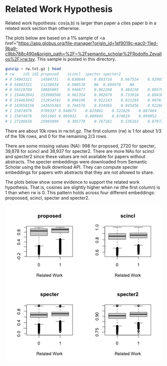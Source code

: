 # Related Work Hypothesis

<p>
Related work hypothesis: cos(a,b) is larger than paper a cites paper b in a related work section than otherwise.
<p>

The plots below are based on a 1% sample of <a href="https://app.globus.org/file-manager?origin_id=1ef9019c-eac0-11ed-9ba9-c9bb788c490e&origin_path=%2F~%2Fsemantic_scholar%2FRodolfo.Zevallos%2F>rw.tsv</a>.  This sample is posted in this directory.

```sh
gunzip < rw.txt.gz | head
# rw	id1	id2	proposed	scincl	specter	specter2
# 0	54043321	14584731	0.830844	0.893716	0.667554	0.929053
# 0	54043321	11238934	0.900570	NA	0.694970	NA
# 0	56519780	18885005	0.946677	0.862260	0.484158	0.895766
# 1	154463942	153900586	0.961354	0.902879	0.733910	0.894389
# 0	154463942	152654562	0.898196	0.922143	0.821284	0.907611
# 0	143658156	143655383	0.744576	0.934965	0.845456	0.922682
# 1	15074976	9709337	0.948675	0.823861	0.522629	0.887464
# 1	15074976	5651665	0.905032	0.809045	0.674819	0.899052
# 1	27196658	25995999	0.385770	0.767261	0.536163	0.879729
```
<p>
There are about 10k rows in rw.txt.gz.  The first column (rw) is 1 for about 1/3 of the 10k rows,
and 0 for the remaining 2/3 rows.
<p>
There are some missing values (NA): 998 for proposed, 2720 for specter,
39,878 for scincl and 38,937 for specter2.  There are more NAs for scincl
and specter2 since these values are not available for papers without abstracts.
The specter embeddings were downloaded from Semantic Scholar using the bulk
download API.  They can compute specter embeddings for papers with abstracts
that they are not allowed to share.
<p>
The plots below show some evidence to support the related work hypothesis.  That is,
cosines are slightly higher when rw (the first column) is 1 than when rw is 0.
This pattern holds across four different embeddings: propoosed, scincl, specter and specter2.
<p>

<img src="related_work.jpg" alt="Related work hypothesis" width="800" />
